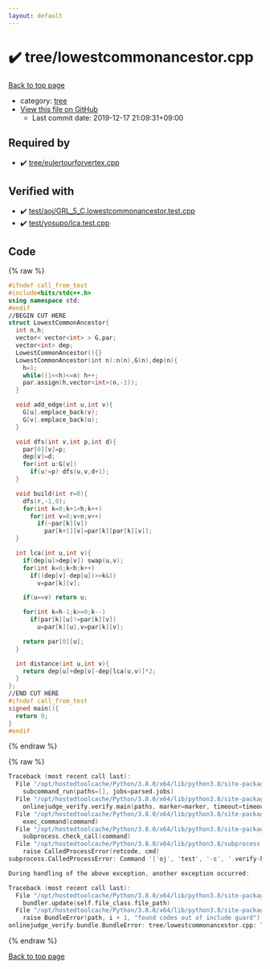 ```yaml
---
layout: default
---
```


<!-- mathjax config similar to math.stackexchange -->
<script type="text/javascript" async
  src="https://cdnjs.cloudflare.com/ajax/libs/mathjax/2.7.5/MathJax.js?config=TeX-MML-AM_CHTML">
</script>
<script type="text/x-mathjax-config">
  MathJax.Hub.Config({
    TeX: { equationNumbers: { autoNumber: "AMS" }},
    tex2jax: {
      inlineMath: [ ['$','$'] ],
      processEscapes: true
    },
    "HTML-CSS": { matchFontHeight: false },
    displayAlign: "left",
    displayIndent: "2em"
  });
</script>

<script type="text/javascript" src="https://cdnjs.cloudflare.com/ajax/libs/jquery/3.4.1/jquery.min.js"></script>
<script src="https://cdn.jsdelivr.net/npm/jquery-balloon-js@1.1.2/jquery.balloon.min.js" integrity="sha256-ZEYs9VrgAeNuPvs15E39OsyOJaIkXEEt10fzxJ20+2I=" crossorigin="anonymous"></script>
<script type="text/javascript" src="../../assets/js/copy-button.js"></script>
<link rel="stylesheet" href="../../assets/css/copy-button.css" />


# :heavy_check_mark: tree/lowestcommonancestor.cpp

<a href="../../index.html">Back to top page</a>

* category: <a href="../../index.html#c0af77cf8294ff93a5cdb2963ca9f038">tree</a>
* <a href="{{ site.github.repository_url }}/blob/master/tree/lowestcommonancestor.cpp">View this file on GitHub</a>
    - Last commit date: 2019-12-17 21:09:31+09:00




## Required by

* :heavy_check_mark: <a href="eulertourforvertex.cpp.html">tree/eulertourforvertex.cpp</a>


## Verified with

* :heavy_check_mark: <a href="../../verify/test/aoj/GRL_5_C.lowestcommonancestor.test.cpp.html">test/aoj/GRL_5_C.lowestcommonancestor.test.cpp</a>
* :heavy_check_mark: <a href="../../verify/test/yosupo/lca.test.cpp.html">test/yosupo/lca.test.cpp</a>


## Code

<a id="unbundled"></a>
{% raw %}
```cpp
#ifndef call_from_test
#include<bits/stdc++.h>
using namespace std;
#endif
//BEGIN CUT HERE
struct LowestCommonAncestor{
  int n,h;
  vector< vector<int> > G,par;
  vector<int> dep;
  LowestCommonAncestor(){}
  LowestCommonAncestor(int n):n(n),G(n),dep(n){
    h=1;
    while((1<<h)<=n) h++;
    par.assign(h,vector<int>(n,-1));
  }

  void add_edge(int u,int v){
    G[u].emplace_back(v);
    G[v].emplace_back(u);
  }

  void dfs(int v,int p,int d){
    par[0][v]=p;
    dep[v]=d;
    for(int u:G[v])
      if(u!=p) dfs(u,v,d+1);
  }

  void build(int r=0){
    dfs(r,-1,0);
    for(int k=0;k+1<h;k++)
      for(int v=0;v<n;v++)
        if(~par[k][v])
          par[k+1][v]=par[k][par[k][v]];
  }

  int lca(int u,int v){
    if(dep[u]>dep[v]) swap(u,v);
    for(int k=0;k<h;k++)
      if((dep[v]-dep[u])>>k&1)
        v=par[k][v];

    if(u==v) return u;

    for(int k=h-1;k>=0;k--)
      if(par[k][u]!=par[k][v])
        u=par[k][u],v=par[k][v];

    return par[0][u];
  }

  int distance(int u,int v){
    return dep[u]+dep[v]-dep[lca(u,v)]*2;
  }
};
//END CUT HERE
#ifndef call_from_test
signed main(){
  return 0;
}
#endif

```
{% endraw %}

<a id="bundled"></a>
{% raw %}
```cpp
Traceback (most recent call last):
  File "/opt/hostedtoolcache/Python/3.8.0/x64/lib/python3.8/site-packages/onlinejudge_verify/main.py", line 169, in main
    subcommand_run(paths=[], jobs=parsed.jobs)
  File "/opt/hostedtoolcache/Python/3.8.0/x64/lib/python3.8/site-packages/onlinejudge_verify/main.py", line 66, in subcommand_run
    onlinejudge_verify.verify.main(paths, marker=marker, timeout=timeout, jobs=jobs)
  File "/opt/hostedtoolcache/Python/3.8.0/x64/lib/python3.8/site-packages/onlinejudge_verify/verify.py", line 88, in main
    exec_command(command)
  File "/opt/hostedtoolcache/Python/3.8.0/x64/lib/python3.8/site-packages/onlinejudge_verify/verify.py", line 26, in exec_command
    subprocess.check_call(command)
  File "/opt/hostedtoolcache/Python/3.8.0/x64/lib/python3.8/subprocess.py", line 364, in check_call
    raise CalledProcessError(retcode, cmd)
subprocess.CalledProcessError: Command '['oj', 'test', '-c', '.verify-helper/cache/73173ca12efecaabc50e0858435d10fb/a.out', '-d', '.verify-helper/cache/73173ca12efecaabc50e0858435d10fb/test', '--tle', '60', '--judge-command', '.verify-helper/cache/73173ca12efecaabc50e0858435d10fb/checker.out', '-j', '2']' returned non-zero exit status 1.

During handling of the above exception, another exception occurred:

Traceback (most recent call last):
  File "/opt/hostedtoolcache/Python/3.8.0/x64/lib/python3.8/site-packages/onlinejudge_verify/docs.py", line 328, in write_contents
    bundler.update(self.file_class.file_path)
  File "/opt/hostedtoolcache/Python/3.8.0/x64/lib/python3.8/site-packages/onlinejudge_verify/bundle.py", line 123, in update
    raise BundleError(path, i + 1, "found codes out of include guard")
onlinejudge_verify.bundle.BundleError: tree/lowestcommonancestor.cpp: line 5: found codes out of include guard

```
{% endraw %}

<a href="../../index.html">Back to top page</a>

